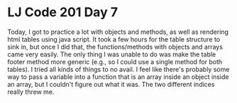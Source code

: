 <h1>LJ Code 201 Day 7</h1>

Today, I got to practice a lot with objects and methods, as well as rendering html tables using java script. It took a few hours for the table structure to sink in, but once I did that, the functions/methods with objects and arrays came very easily. The only thing I was unable to do was make the table footer method more generic (e.g., so I could use a single method for both tables). I tried all kinds of things to no avail. I feel like there's probably some way to pass a variable into a function that is an array inside an object inside an array, but I couldn't figure out what it was. The two different indices really threw me. 
